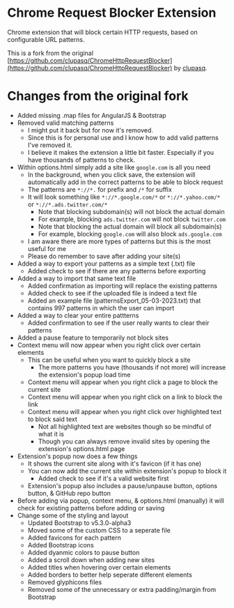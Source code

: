 Chrome Request Blocker Extension
================================

Chrome extension that will block certain HTTP requests, based on configurable URL patterns.

This is a fork from the original [https://github.com/clupasq/ChromeHttpRequestBlocker](https://github.com/clupasq/ChromeHttpRequestBlocker) by [clupasq](https://github.com/clupasq/).

Changes from the original fork
==============================

* Added missing .map files for AngularJS & Bootstrap
* Removed valid matching patterns
    * I might put it back but for now it's removed.
    * Since this is for personal use and I know how to add valid patterns I've removed it.
    * I believe it makes the extension a little bit faster. Especially if you have thousands of patterns to check.
* Within options.html simply add a site like `google.com` is all you need
    * In the background, when you click save, the extension will automatically add in the correct patterns to be able to block request
    * The patterns are `*://*.` for prefix and `/*` for suffix
    * It will look something like `*://*.google.com/*` or `*://*.yahoo.com/*` or `*://*.ads.twitter.com/*`
        * Note that blocking subdomain(s) will not block the actual domain
        * For example, blocking `ads.twitter.com` will not block `twitter.com`
        * Note that blocking the actual domain will block all subdomain(s)
        * For example, blocking `google.com` will also block `ads.google.com`
    * I am aware there are more types of patterns but this is the most useful for me
    * Please do remember to save after adding your site(s)
* Added a way to export your patterns as a simple text (.txt) file
    * Added check to see if there are any patterns before exporting
* Added a way to import that same text file
    * Added confirmation as importing will replace the existing patterns
    * Added check to see if the uploaded file is indeed a text file
    * Added an example file (patternsExport_05-03-2023.txt) that contains 997 patterns in which the user can import
* Added a way to clear your entire pattterns
    * Added confirmation to see if the user really wants to clear their patterns
* Added a pause feature to temporarily not block sites
* Context menu will now appear when you right click over certain elements
    * This can be useful when you want to quickly block a site
        * The more patterns you have (thousands if not more) will increase the extension's popup load time
    * Context menu will appear when you right click a page to block the current site
    * Context menu will appear when you right click on a link to block the link
    * Context menu will appear when you right click over highlighted text to block said text
        * Not all highlighted text are websites though so be mindful of what it is
        * Though you can always remove invalid sites by opening the extension's options.html page
* Extension's popup now does a few things
    * It shows the current site along with it's favicon (if it has one)
    * You can now add the current site within extension's popup to block it
        * Added check to see if it's a valid website first
    * Extension's popup also includes a pause/unpause button, options button, & GitHub repo button
* Before adding via popup, context menu, & options.html (manually) it will check for existing patterns before adding or saving
* Change some of the styling and layout
    * Updated Bootstrap to v5.3.0-alpha3
    * Moved some of the custom CSS to a seperate file
    * Added favicons for each pattern
    * Added Bootstrap icons
    * Added dyanmic colors to pause button
    * Added a scroll down when adding new sites
    * Added titles when hovering over certain elements
    * Added borders to better help seperate different elements
    * Removed glyphicons files
    * Removed some of the unnecessary or extra padding/margin from Bootstrap